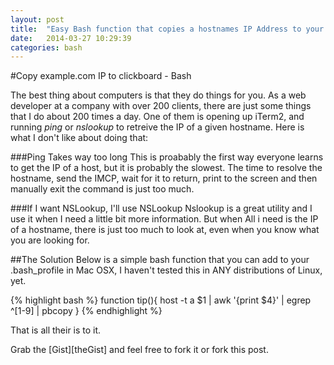 ```yaml
---
layout: post
title:  "Easy Bash function that copies a hostnames IP Address to your clipboard."
date:   2014-03-27 10:29:39
categories: bash
---
```


#Copy example.com IP to clickboard - Bash

The best thing about computers is that they do things for you. As a web developer at a company with over 200 clients, there are just some things that I do about 200 times a day. One of them is opening up iTerm2, and running *ping* or *nslookup* to retreive the IP of a given hostname. Here is what I don't like about doing that:

###Ping Takes way too long
This is proabably the first way everyone learns to get the IP of a host, but it is probably the slowest. The time to resolve the hostname, send the IMCP, wait for it to return, print to the screen and then manually exit the command is just too much.

###If I want NSLookup, I'll use NSLookup
Nslookup is a great utility and I use it when I need  a little bit more information. But when All i need is the IP of a hostname, there is just too much to look at, even when you know what you are looking for.

##The Solution
Below is a simple bash function that you can add to your .bash_profile in Mac OSX, I haven't tested this in ANY distributions of Linux, yet.

{% highlight bash %}
function tip(){
    host -t a $1 | awk '{print $4}' | egrep ^[1-9] | pbcopy
}
{% endhighlight %}

That is all their is to it.

Grab the [Gist][theGist] and feel free to fork it or fork this post.

[jekyll]:    https://gist.github.com/connormckelvey/9791993
